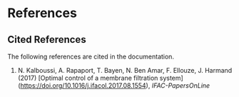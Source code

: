 # References

## Cited References

The following references are cited in the documentation.

1. N. Kalboussi, A. Rapaport, T. Bayen, N. Ben Amar, F. Ellouze, J. Harmand (2017) [Optimal control of a membrane filtration system] (https://doi.org/10.1016/j.ifacol.2017.08.1554), _IFAC-PapersOnLine_

